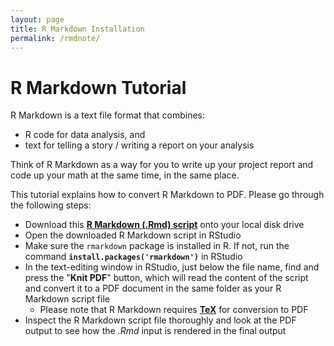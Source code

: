 ```yaml
---
layout: page
title: R Markdown Installation
permalink: /rmdnote/
---
```


# **R Markdown** Tutorial

R Markdown is a text file format that combines:

- R code for data analysis, and
- text for telling a story / writing a report on your analysis

Think of R Markdown as a way for you to write up your project report and code up your math at the same time, in the same place.

This tutorial explains how to convert R Markdown to PDF. Please go through the following steps:

- Download this [**R Markdown (.Rmd) script**]() onto your local disk drive
- Open the downloaded R Markdown script in RStudio
- Make sure the `rmarkdown` package is installed in R. If not, run the command **`install.packages('rmarkdown')`** in RStudio
- In the text-editing window in RStudio, just below the file name, find and press the "**Knit PDF**" button, which will read the content of the script and convert it to a PDF document in the same folder as your R Markdown script file
     - Please note that R Markdown requires [**TeX**](tex) for conversion to PDF
- Inspect the R Markdown script file thoroughly and look at the PDF output to see how the *.Rmd* input is rendered in the final output

